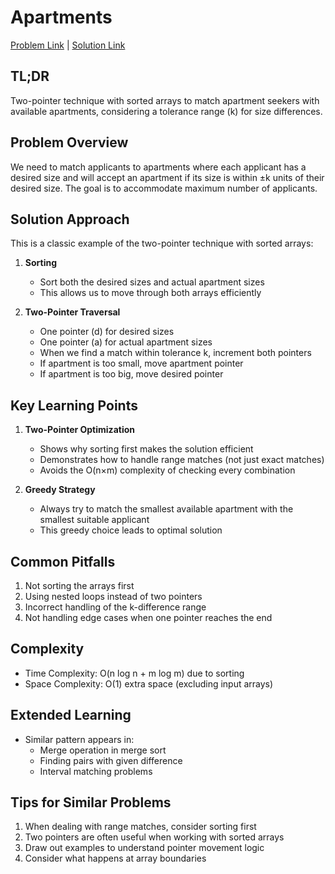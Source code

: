 # Apartments

[Problem Link](https://cses.fi/problemset/task/1084) | [Solution Link](../../solutions/02_Sorting_and_Searching/02_1084_Apartments.cpp)

## TL;DR
Two-pointer technique with sorted arrays to match apartment seekers with available apartments, considering a tolerance range (k) for size differences.

## Problem Overview
We need to match applicants to apartments where each applicant has a desired size and will accept an apartment if its size is within ±k units of their desired size. The goal is to accommodate maximum number of applicants.

## Solution Approach
This is a classic example of the two-pointer technique with sorted arrays:

1. **Sorting**
   - Sort both the desired sizes and actual apartment sizes
   - This allows us to move through both arrays efficiently

2. **Two-Pointer Traversal**
   - One pointer (d) for desired sizes
   - One pointer (a) for actual apartment sizes
   - When we find a match within tolerance k, increment both pointers
   - If apartment is too small, move apartment pointer
   - If apartment is too big, move desired pointer

## Key Learning Points
1. **Two-Pointer Optimization**
   - Shows why sorting first makes the solution efficient
   - Demonstrates how to handle range matches (not just exact matches)
   - Avoids the O(n×m) complexity of checking every combination

2. **Greedy Strategy**
   - Always try to match the smallest available apartment with the smallest suitable applicant
   - This greedy choice leads to optimal solution

## Common Pitfalls
1. Not sorting the arrays first
2. Using nested loops instead of two pointers
3. Incorrect handling of the k-difference range
4. Not handling edge cases when one pointer reaches the end

## Complexity
- Time Complexity: O(n log n + m log m) due to sorting
- Space Complexity: O(1) extra space (excluding input arrays)

## Extended Learning
- Similar pattern appears in:
  - Merge operation in merge sort
  - Finding pairs with given difference
  - Interval matching problems

## Tips for Similar Problems
1. When dealing with range matches, consider sorting first
2. Two pointers are often useful when working with sorted arrays
3. Draw out examples to understand pointer movement logic
4. Consider what happens at array boundaries